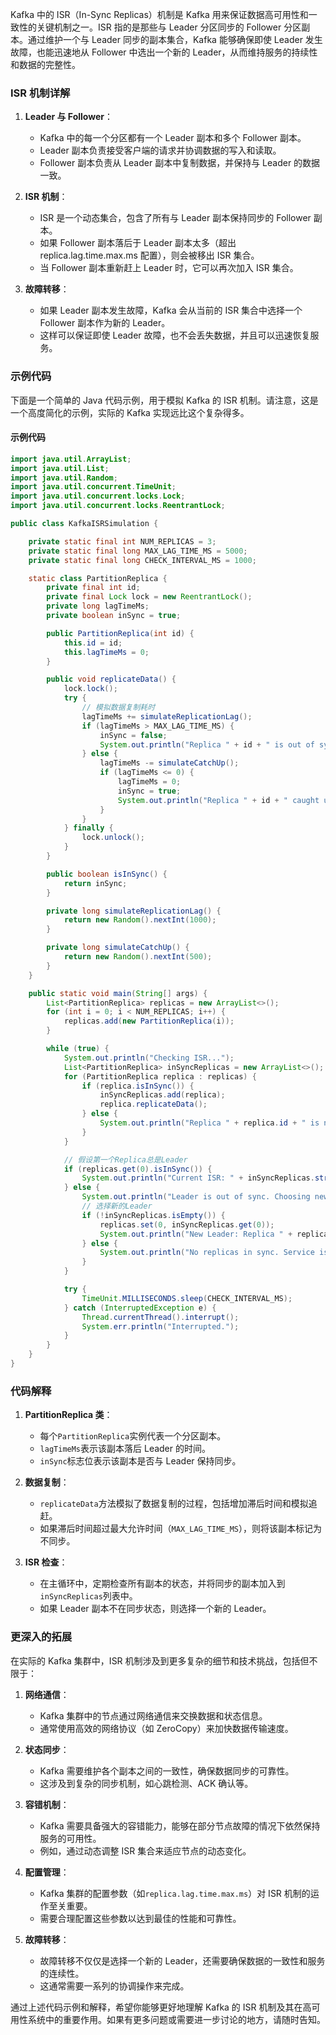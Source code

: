 Kafka 中的 ISR（In-Sync Replicas）机制是 Kafka 用来保证数据高可用性和一致性的关键机制之一。ISR 指的是那些与 Leader 分区同步的 Follower 分区副本。通过维护一个与 Leader 同步的副本集合，Kafka 能够确保即使 Leader 发生故障，也能迅速地从 Follower 中选出一个新的 Leader，从而维持服务的持续性和数据的完整性。

### ISR 机制详解

1. **Leader 与 Follower**：

   - Kafka 中的每一个分区都有一个 Leader 副本和多个 Follower 副本。
   - Leader 副本负责接受客户端的请求并协调数据的写入和读取。
   - Follower 副本负责从 Leader 副本中复制数据，并保持与 Leader 的数据一致。

2. **ISR 机制**：

   - ISR 是一个动态集合，包含了所有与 Leader 副本保持同步的 Follower 副本。
   - 如果 Follower 副本落后于 Leader 副本太多（超出 replica.lag.time.max.ms 配置），则会被移出 ISR 集合。
   - 当 Follower 副本重新赶上 Leader 时，它可以再次加入 ISR 集合。

3. **故障转移**：
   - 如果 Leader 副本发生故障，Kafka 会从当前的 ISR 集合中选择一个 Follower 副本作为新的 Leader。
   - 这样可以保证即使 Leader 故障，也不会丢失数据，并且可以迅速恢复服务。

### 示例代码

下面是一个简单的 Java 代码示例，用于模拟 Kafka 的 ISR 机制。请注意，这是一个高度简化的示例，实际的 Kafka 实现远比这个复杂得多。

#### 示例代码

```java
import java.util.ArrayList;
import java.util.List;
import java.util.Random;
import java.util.concurrent.TimeUnit;
import java.util.concurrent.locks.Lock;
import java.util.concurrent.locks.ReentrantLock;

public class KafkaISRSimulation {

    private static final int NUM_REPLICAS = 3;
    private static final long MAX_LAG_TIME_MS = 5000;
    private static final long CHECK_INTERVAL_MS = 1000;

    static class PartitionReplica {
        private final int id;
        private final Lock lock = new ReentrantLock();
        private long lagTimeMs;
        private boolean inSync = true;

        public PartitionReplica(int id) {
            this.id = id;
            this.lagTimeMs = 0;
        }

        public void replicateData() {
            lock.lock();
            try {
                // 模拟数据复制耗时
                lagTimeMs += simulateReplicationLag();
                if (lagTimeMs > MAX_LAG_TIME_MS) {
                    inSync = false;
                    System.out.println("Replica " + id + " is out of sync.");
                } else {
                    lagTimeMs -= simulateCatchUp();
                    if (lagTimeMs <= 0) {
                        lagTimeMs = 0;
                        inSync = true;
                        System.out.println("Replica " + id + " caught up and is back in sync.");
                    }
                }
            } finally {
                lock.unlock();
            }
        }

        public boolean isInSync() {
            return inSync;
        }

        private long simulateReplicationLag() {
            return new Random().nextInt(1000);
        }

        private long simulateCatchUp() {
            return new Random().nextInt(500);
        }
    }

    public static void main(String[] args) {
        List<PartitionReplica> replicas = new ArrayList<>();
        for (int i = 0; i < NUM_REPLICAS; i++) {
            replicas.add(new PartitionReplica(i));
        }

        while (true) {
            System.out.println("Checking ISR...");
            List<PartitionReplica> inSyncReplicas = new ArrayList<>();
            for (PartitionReplica replica : replicas) {
                if (replica.isInSync()) {
                    inSyncReplicas.add(replica);
                    replica.replicateData();
                } else {
                    System.out.println("Replica " + replica.id + " is not in sync.");
                }
            }

            // 假设第一个Replica总是Leader
            if (replicas.get(0).isInSync()) {
                System.out.println("Current ISR: " + inSyncReplicas.stream().map(r -> "Replica " + r.id).toList());
            } else {
                System.out.println("Leader is out of sync. Choosing new leader...");
                // 选择新的Leader
                if (!inSyncReplicas.isEmpty()) {
                    replicas.set(0, inSyncReplicas.get(0));
                    System.out.println("New Leader: Replica " + replicas.get(0).id);
                } else {
                    System.out.println("No replicas in sync. Service is down.");
                }
            }

            try {
                TimeUnit.MILLISECONDS.sleep(CHECK_INTERVAL_MS);
            } catch (InterruptedException e) {
                Thread.currentThread().interrupt();
                System.err.println("Interrupted.");
            }
        }
    }
}
```

### 代码解释

1. **PartitionReplica 类**：

   - 每个`PartitionReplica`实例代表一个分区副本。
   - `lagTimeMs`表示该副本落后 Leader 的时间。
   - `inSync`标志位表示该副本是否与 Leader 保持同步。

2. **数据复制**：

   - `replicateData`方法模拟了数据复制的过程，包括增加滞后时间和模拟追赶。
   - 如果滞后时间超过最大允许时间（`MAX_LAG_TIME_MS`），则将该副本标记为不同步。

3. **ISR 检查**：
   - 在主循环中，定期检查所有副本的状态，并将同步的副本加入到`inSyncReplicas`列表中。
   - 如果 Leader 副本不在同步状态，则选择一个新的 Leader。

### 更深入的拓展

在实际的 Kafka 集群中，ISR 机制涉及到更多复杂的细节和技术挑战，包括但不限于：

1. **网络通信**：

   - Kafka 集群中的节点通过网络通信来交换数据和状态信息。
   - 通常使用高效的网络协议（如 ZeroCopy）来加快数据传输速度。

2. **状态同步**：

   - Kafka 需要维护各个副本之间的一致性，确保数据同步的可靠性。
   - 这涉及到复杂的同步机制，如心跳检测、ACK 确认等。

3. **容错机制**：

   - Kafka 需要具备强大的容错能力，能够在部分节点故障的情况下依然保持服务的可用性。
   - 例如，通过动态调整 ISR 集合来适应节点的动态变化。

4. **配置管理**：

   - Kafka 集群的配置参数（如`replica.lag.time.max.ms`）对 ISR 机制的运作至关重要。
   - 需要合理配置这些参数以达到最佳的性能和可靠性。

5. **故障转移**：
   - 故障转移不仅仅是选择一个新的 Leader，还需要确保数据的一致性和服务的连续性。
   - 这通常需要一系列的协调操作来完成。

通过上述代码示例和解释，希望你能够更好地理解 Kafka 的 ISR 机制及其在高可用性系统中的重要作用。如果有更多问题或需要进一步讨论的地方，请随时告知。
